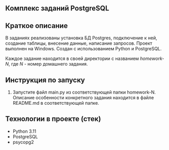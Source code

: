 ## Комплекс заданий PostgreSQL

## Краткое описание

В заданиях реализованы установка БД Postgres, подключение к ней, создание таблицы, внесение данные, 
написание запросов. Проект выполнен на Windows. Создан с использованием Python и PostgreSQL.

Каждое задание находится в своей директории с названием _homework-N_, где _N_ - номер домашнего задания. 

## Инструкция по запуску
1. Запустите файл main.py из соответствующей папки homework-N. Описание особенности конкретного задания находится в файле README.md в соответствующей папке.

## Технологии в проекте (стек)

* Python 3.11
* PostgreSQL
* psycopg2
